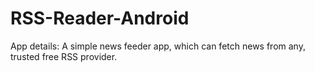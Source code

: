 # RSS-Reader-Android

App details:
A simple news feeder app, which can fetch news from any, trusted free RSS provider.
